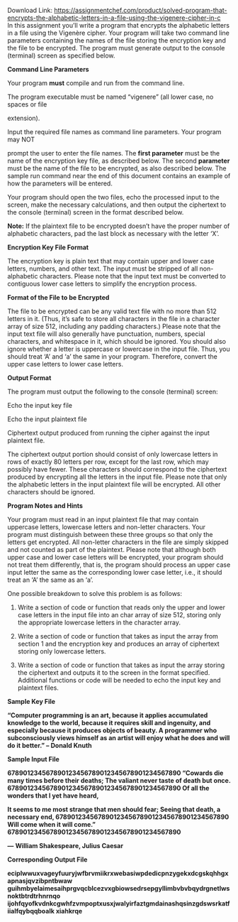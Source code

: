 Download Link: https://assignmentchef.com/product/solved-program-that-encrypts-the-alphabetic-letters-in-a-file-using-the-vigenere-cipher-in-c
<br>
In this assignment you’ll write a program that encrypts the alphabetic letters in a file using the Vigenère cipher. Your program will take two command line parameters containing the names of the file storing the encryption key and the file to be encrypted. The program must generate output to the console (terminal) screen as specified below.

<strong>Command Line Parameters</strong>

Your program <strong>must</strong> compile and run from the command line.

The program executable must be named “vigenere” (all lower case, no spaces or file

extension).

Input the required file names as command line parameters. Your program may NOT

prompt the user to enter the file names. The <strong>first parameter</strong> must be the name of the encryption key file, as described below. The second <strong>parameter</strong> must be the name of the file to be encrypted, as also described below. The sample run command near the end of this document contains an example of how the parameters will be entered.

Your program should open the two files, echo the processed input to the screen, make the necessary calculations, and then output the ciphertext to the console (terminal) screen in the format described below.

<strong>Note:</strong> If the plaintext file to be encrypted doesn’t have the proper number of alphabetic characters, pad the last block as necessary with the letter ‘X’.

<strong>Encryption Key File Format</strong>

The encryption key is plain text that may contain upper and lower case letters, numbers, and other text. The input must be stripped of all non-alphabetic characters. Please note that the input text must be converted to contiguous lower case letters to simplify the encryption process.

<strong>Format of the File to be Encrypted</strong>

The file to be encrypted can be any valid text file with no more than 512 letters in it. (Thus, it’s safe to store all characters in the file in a character array of size 512, including any padding characters.) Please note that the input text file will also generally have punctuation, numbers, special characters, and whitespace in it, which should be ignored. You should also ignore whether a letter is uppercase or lowercase in the input file. Thus, you should treat ‘A’ and ‘a’ the same in your program. Therefore, convert the upper case letters to lower case letters.

<strong>Output Format</strong>

The program must output the following to the console (terminal) screen:

Echo the input key file

Echo the input plaintext file

Ciphertext output produced from running the cipher against the input plaintext file.

The ciphertext output portion should consist of only lowercase letters in rows of exactly 80 letters per row, except for the last row, which may possibly have fewer. These characters should correspond to the ciphertext produced by encrypting all the letters in the input file. Please note that only the alphabetic letters in the input plaintext file will be encrypted. All other characters should be ignored.

<strong>Program Notes and Hints</strong>

Your program must read in an input plaintext file that may contain uppercase letters, lowercase letters and non-letter characters. Your program must distinguish between these three groups so that only the letters get encrypted. All non-letter characters in the file are simply skipped and not counted as part of the plaintext. Please note that although both upper case and lower case letters will be encrypted, your program should not treat them differently, that is, the program should process an upper case input letter the same as the corresponding lower case letter, i.e., it should treat an ‘A’ the same as an ‘a’.

One possible breakdown to solve this problem is as follows:

1) Write a section of code or function that reads only the upper and lower case letters in the input file into an char array of size 512, storing only the appropriate lowercase letters in the character array.

2) Write a section of code or function that takes as input the array from section 1 and the encryption key and produces an array of ciphertext storing only lowercase letters.

3) Write a section of code or function that takes as input the array storing the ciphertext and outputs it to the screen in the format specified. Additional functions or code will be needed to echo the input key and plaintext files.

<strong>Sample Key File</strong>

<strong>“Computer programming is an art, because it applies accumulated knowledge to the world, because it requires skill and ingenuity, and especially because it produces objects of beauty. A programmer who subconsciously views himself as an artist will enjoy what he does and will do it better.” – Donald Knuth</strong>

<strong>Sample Input File</strong>

<strong>678901234567890123456789012345678901234567890 “Cowards die many times before their deaths; The valiant never taste of death but once. 678901234567890123456789012345678901234567890 Of all the wonders that I yet have heard,</strong>

<strong>It seems to me most strange that men should fear; Seeing that death, a necessary end, 678901234567890123456789012345678901234567890 Will come when it will come.” 678901234567890123456789012345678901234567890</strong>

<strong>―</strong> <strong>William Shakespeare, Julius Caesar</strong>

<strong>Corresponding Output File</strong>

<strong>eciplwwuxvageyfuuryjwfbrvmiikrxwebasiwpdedicpnzygekxdcgskqhhgxapnasjqvzibpntbwaw guihmbyelaimesaihprgvqcblcezvxgbiowsedrsepgyllimbvbvbqydrgnetlwsnoktbtrdtrhnrnqo ijohfqyofkvdnkcgwhfzvmpoptxusxjwalyirfaztgmdainashqsinzgdswsrkatfiialfqybqqboalk xiahkrqe</strong>